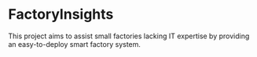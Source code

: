 # FactoryInsights
This project aims to assist small factories lacking IT expertise by providing an easy-to-deploy smart factory system.
